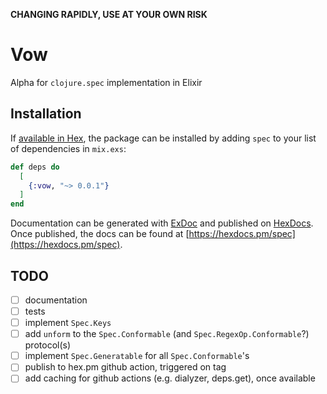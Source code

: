 **CHANGING RAPIDLY, USE AT YOUR OWN RISK**

# Vow

Alpha for `clojure.spec` implementation in Elixir

## Installation

If [available in Hex](https://hex.pm/docs/publish), the package can be installed
by adding `spec` to your list of dependencies in `mix.exs`:

```elixir
def deps do
  [
    {:vow, "~> 0.0.1"}
  ]
end
```

Documentation can be generated with [ExDoc](https://github.com/elixir-lang/ex_doc)
and published on [HexDocs](https://hexdocs.pm). Once published, the docs can
be found at [https://hexdocs.pm/spec](https://hexdocs.pm/spec).

## TODO

- [ ] documentation
- [ ] tests
- [ ] implement `Spec.Keys`
- [ ] add `unform` to the `Spec.Conformable` (and `Spec.RegexOp.Conformable`?) protocol(s)
- [ ] implement `Spec.Generatable` for all `Spec.Conformable`'s
- [ ] publish to hex.pm github action, triggered on tag
- [ ] add caching for github actions (e.g. dialyzer, deps.get), once available
